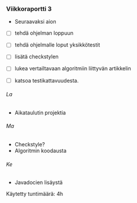 ### Viikkoraportti 3

- Seuraavaksi aion
- [ ] tehdä ohjelman loppuun
- [ ] tehdä ohjelmalle loput yksikkötestit
- [ ] lisätä checkstylen
- [ ] lukea vertailtavaan algoritmiin liittyvän artikkelin
- [ ] katsoa testikattavuudesta.


###### La
- Aikataulutin projektia

###### Ma
- Checkstyle?
- Algoritmin koodausta

###### Ke
- Javadocien lisäystä

Käytetty tuntimäärä: 4h